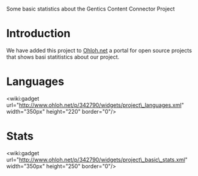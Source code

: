 Some basic statistics about the Gentics Content Connector Project

# Introduction #

We have added this project to [Ohloh.net](https://www.ohloh.net/p/gtxcontentconnector/) a portal for open source projects that shows basi statitistics about our project.

# Languages #
&lt;wiki:gadget url="http://www.ohloh.net/p/342790/widgets/project\_languages.xml" width="350px" height="220" border="0"/&gt;

# Stats #
&lt;wiki:gadget url="http://www.ohloh.net/p/342790/widgets/project\_basic\_stats.xml" width="350px" height="250" border="0"/&gt;